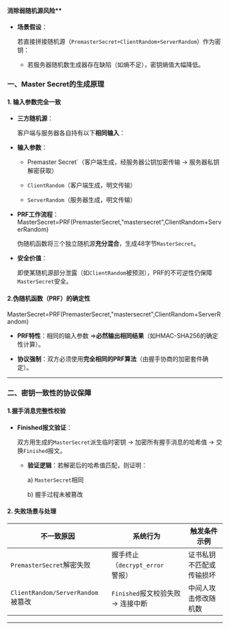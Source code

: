 
#### 消除弱随机源风险**​

- ​**场景假设**​：
    
    若直接拼接随机源（`PremasterSecret+ClientRandom+ServerRandom`）作为密钥：
    
    - 若服务器随机数生成器存在缺陷（如熵不足），密钥熵值大幅降低。

### 一、**Master Secret的生成原理**​

#### 1. ​**输入参数完全一致**​

- ​**三方随机源**​：
    
    客户端与服务器各自持有以下**相同输入**​：
    
- ​**输入参数**​：
    
    - Premaster Secret`（客户端生成，经服务器公钥加密传输 → 服务器私钥解密获取）
        
    - `ClientRandom`（客户端生成，明文传输）
        
    - `ServerRandom`（服务器生成，明文传输）
    
- ​**PRF工作流程**​：
		MasterSecret=PRF(PremasterSecret,"mastersecret",ClientRandom+ServerRandom)
    
    伪随机函数将三个独立随机源**充分混合**，生成48字节`MasterSecret`。
    
- ​**安全价值**​：
    
    即使某随机源部分泄露（如`ClientRandom`被预测），PRF的不可逆性仍保障`MasterSecret`安全。
    

#### 2. ​**伪随机函数（PRF）的确定性**​

MasterSecret=PRF(PremasterSecret,"mastersecret",ClientRandom+ServerRandom)

- ​**PRF特性**​：相同的输入参数 ⇒ ​**必然输出相同结果**​（如HMAC-SHA256的确定性计算）。
    
- ​**协议强制**​：双方必须使用**完全相同的PRF算法**​（由握手协商的加密套件确定）。
    

---

### 二、**密钥一致性的协议保障**​

#### 1. ​**握手消息完整性校验**​

- ​**Finished报文验证**​：
    
    双方用生成的`MasterSecret`派生临时密钥 → 加密所有握手消息的哈希值 → 交换`Finished`报文。
    
    - ​**验证逻辑**​：若解密后的哈希值匹配，则证明：
        
        a) `MasterSecret`相同
        
        b) 握手过程未被篡改
        
    

#### 2. ​**失败场景与处理**​

|​**不一致原因**​|系统行为|触发条件示例|
|---|---|---|
|`PremasterSecret`解密失败|握手终止（`decrypt_error`警报）|证书私钥不匹配或传输损坏|
|`ClientRandom/ServerRandom`被篡改|`Finished`报文校验失败 → 连接中断|中间人攻击修改随机数|

---

